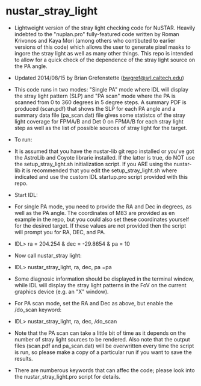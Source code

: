 nustar_stray_light
==================

- Lightweight version of the stray light checking code for NuSTAR. Heavily indebted to the "nuplan.pro" fully-featured code written by Roman Krivonos and Kaya Mori (among others who contibuted to earlier versions of this code) which allows the user to generate pixel masks to ingore the stray light as well as many other things. This repo is intended to allow for a quick check of the dependence of the stray light source on the PA angle.
- Updated 2014/08/15 by Brian Grefenstette (bwgref@srl.caltech.edu)

- This code runs in two modes: "Single PA" mode where IDL will display the stray light pattern (SLP) and "PA scan" mode where the PA is scanned from 0 to 360 degrees in 5 degree steps. A summary PDF is produced (scan.pdf) that shows the SLP for each PA angle and a summary data file (pa_scan.dat) file gives some statistcs of the stray light coverage for FPMA/B and Det 0 on FPMA/B for each stray light step as well as the list of possible sources of stray light for the target.

- To run:
- It is assumed that you have the nustar-lib git repo installed or you've got the AstroLib and Coyote librarie installed. If the latter is true, do NOT use the setup_stray_light.sh initialization script. If you ARE using the nustar-lib it is recommended that you edit the setup_stray_light.sh where indicated and use the custom IDL startup.pro script provided with this repo.

- Start IDL:

- For single PA mode, you need to provide the RA and Dec in degrees, as well as the PA angle. The coordinates of M83 are provided as en example in the repo, but you could also set these coordinates yourself for the desired target. If these values are not provided then the script will prompt you for RA, DEC, and PA.
- IDL> ra = 204.254 & dec = -29.8654 & pa = 10
- Now call nustar_stray light:
- IDL> nustar_stray_light, ra, dec, pa =pa
- Some diagnosic information should be displayed in the terminal window, while IDL will display the stray light patterns in the FoV on the current graphics device (e.g. an "X" window).

- For PA scan mode, set the RA and Dec as above, but enable the /do_scan keyword:
- IDL> nustar_stray_light, ra, dec, /do_scan

- Note that the PA scan can take a little bit of time as it depends on the number of stray light sources to be rendered. Also note that the output files (scan.pdf and pa_scan.dat) will be overwritten every time the script is run, so please make a copy of a particular run if you want to save the results.

- There are numberous keywords that can affec the code; please look into the nustar_stray_light.pro script for details.
